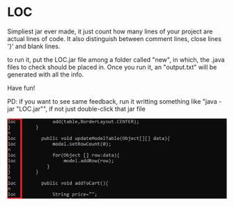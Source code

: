# LOC
Simpliest jar ever made, it just count how many lines of your project are actual lines of code.
It also distinguish between comment lines, close lines '}' and blank lines.

to run it, put the LOC.jar file among a folder called "new", in which, the .java files to check
should be placed in. Once you run it, an "output.txt" will be generated with all the info.

Have fun!

PD: if you want to see same feedback, run it writting something like "java -jar "LOC.jar"", if not
just double-click that jar file

<img src="screenshot.jpg"/>


